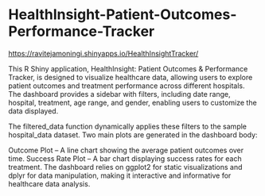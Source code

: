 # HealthInsight-Patient-Outcomes-Performance-Tracker


https://ravitejamoningi.shinyapps.io/HealthInsightTracker/  

This R Shiny application, HealthInsight: Patient Outcomes & Performance Tracker, is designed to visualize healthcare data, allowing users to explore patient outcomes and treatment performance across different hospitals. The dashboard provides a sidebar with filters, including date range, hospital, treatment, age range, and gender, enabling users to customize the data displayed.

The filtered_data function dynamically applies these filters to the sample hospital_data dataset. Two main plots are generated in the dashboard body:

Outcome Plot – A line chart showing the average patient outcomes over time.
Success Rate Plot – A bar chart displaying success rates for each treatment.
The dashboard relies on ggplot2 for static visualizations and dplyr for data manipulation, making it interactive and informative for healthcare data analysis.
